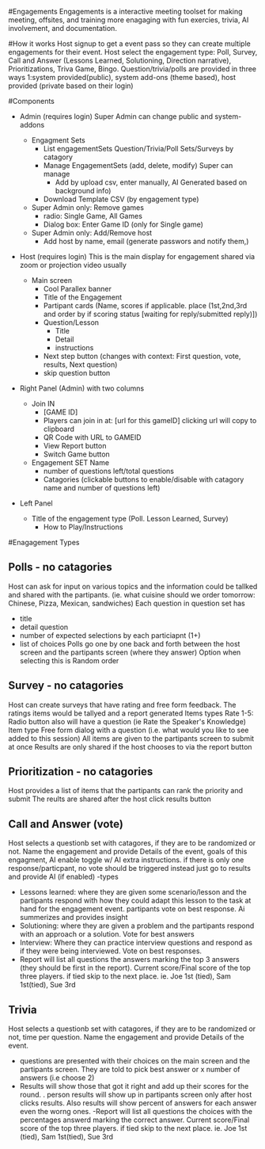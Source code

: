 #Engagements 
Engagements is a interactive meeting toolset for making meeting, offsites, and training more enagaging with fun exercies, trivia, AI involvement, and documentation. 

#How it works
Host signup to get a event pass so they can create multiple engagements for their event. Host select the engagement type: Poll, Survey, Call and Answer (Lessons Learned, Solutioning, Direction narrative), Prioritizations, Triva Game, Bingo.
Question/trivia/polls are provided in three ways 1:system provided(public), system add-ons (theme based), host provided (private based on their login)


#Components
- Admin (requires login) Super Admin can change public and system-addons
  - Engagment Sets  
    - List engagementSets Question/Trivia/Poll Sets/Surveys by catagory 
    - Manage EngagementSets (add, delete, modify) Super can manage 
      - Add by upload csv, enter manually, AI Generated based on background info)
    - Download Template CSV (by engagement type)
  - Super Admin only: Remove games
    - radio: Single Game, All Games
    - Dialog box: Enter Game ID (only for Single game)
  - Super Admin only: Add/Remove host
    - Add host by name, email (generate passwors and notify them,)

- Host (requires login) This is the main display for engagement shared via zoom or projection video usually
  - Main screen 
    - Cool Parallex banner
    - Title of the Engagement 
    - Partipant cards (Name, scores if applicable. place (1st,2nd,3rd and order by if scoring status [waiting for reply/submitted reply)])
    - Question/Lesson 
        - Title
        - Detail
        - instructions
    - Next step button (changes with context: First question, vote, results, Next question)
    - skip question button
- Right Panel (Admin) with two columns
  - Join IN
    - [GAME ID]
    - Players can join in at: [url for this gameID] clicking url will copy to clipboard
    - QR Code with URL to GAMEID
    - View Report button
    - Switch Game button
  - Engagement SET Name
    - number of questions left/total questions
    - Catagories (clickable buttons to enable/disable with catagory name and number of questions left)
- Left Panel
  - Title of the engagement type (Poll. Lesson Learned, Survey)
    - How to Play/Instructions

#Enagagement Types
## Polls - no catagories
Host can ask for input on various topics and the information could be tallked and shared with the partipants. (ie. what cuisine should we order tomorrow: Chinese, Pizza, Mexican, sandwiches)
Each question in question set has
- title
- detail question
- number of expected selections by each particiapnt (1+)
- list of choices
Polls go one by one back and forth between the host screen and the partipants screen (where they answer)
Option when selecting this is Random order

## Survey - no catagories
Host can create surveys that have rating and free form feedback. The ratings items would be tallyed and a report generated
Items types Rate 1-5: Radio button also will have a question (ie Rate the Speaker's Knowledge)
Item type Free form dialog with a question (i.e. what would you like to see added to this session)
All items are given to the partipants screen to submit at once
Results are only shared if the host chooses to via the report button

## Prioritization - no catagories
Host provides a list of items that the partipants can rank the priority and submit
The reults are shared after the host click results button 

## Call and Answer (vote)
Host selects a questionb set with catagores, if they are to be randomized or not. Name the engagement and provide Details of the event, goals of this engagment, AI enable toggle w/ AI extra instructions. if there is only one response/particpant, no vote should be triggered instead just go to results and provide AI (if enabled)
-types
  - Lessons learned: where they are given some scenario/lesson and the partipants respond with how they could adapt this lesson to the task at hand for the engagement event. partipants vote on best response. Ai summerizes and provides insight
  - Solutioning: where they are given a problem and the partipants respond with an approach or a solution. Vote for best answers
  - Interview: Where they can practice interview questions and respond as if they were being interviewed. Vote on best responses. 
- Report will list all questions the answers marking the top 3 answers (they should be first in the report). Current score/Final score of the top three players. if tied skip to the next place. ie. Joe 1st (tied), Sam 1st(tied), Sue 3rd

## Trivia
Host selects a questionb set with catagores, if they are to be randomized or not, time per question. Name the engagement and provide Details of the event.
 - questions are presented with their choices on the main screen and the partipants screen. They are told to pick best answer or x number of answers (i.e choose 2)
 - Results will show those that got it right and add up their scores for the round. . person results will show up in partipants screen only after host clicks results. Also results will show percent of answers for each answer even the worng ones. 
 -Report will list all questions the choices with the percentages answerd marking the correct answer. Current score/Final score of the top three players. if tied skip to the next place. ie. Joe 1st (tied), Sam 1st(tied), Sue 3rd